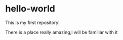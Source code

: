 # hello-world
This is my first repository!

There is a place really amazing,I will be familiar with it 
